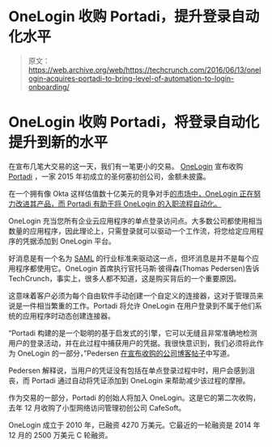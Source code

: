 # OneLogin 收购 Portadi，提升登录自动化水平 

> 原文：<https://web.archive.org/web/https://techcrunch.com/2016/06/13/onelogin-acquires-portadi-to-bring-level-of-automation-to-login-onboarding/>

# OneLogin 收购 Portadi，将登录自动化提升到新的水平

在宣布几笔大交易的这一天，我们有一笔更小的交易。 [OneLogin](https://web.archive.org/web/20221207050612/http://onelogin.com/) 宣布收购 [Portadi](https://web.archive.org/web/20221207050612/http://www.portadi.com/) ，一家 2015 年初成立的圣何塞初创公司，金额未披露。

在一个拥有像 Okta 这样估值数十亿美元的竞争对手[的市场中，OneLogin 正在努力改进其产品，而 Portadi 有助于将 OneLogin 的入职流程自动化。](https://web.archive.org/web/20221207050612/https://beta.techcrunch.com/2015/09/08/okta-joins-unicorns-with-75m-round-and-looks-towards-ipo/)

OneLogin 充当您所有企业云应用程序的单点登录访问点。大多数公司都使用相当数量的应用程序，因此理论上，只需登录就可以驱动一个工作流，将您给定应用程序的凭据添加到 OneLogin 平台。

好消息是有一个名为 [SAML](https://web.archive.org/web/20221207050612/https://www.pingidentity.com/en/resources/articles/saml.html) 的行业标准来驱动这一点，但坏消息是并不是每个应用程序都使用它。OneLogin 首席执行官托马斯·彼得森(Thomas Pedersen)告诉 TechCrunch，事实上，很多人都不知道，这是购买背后的一个重要原因。

这意味着客户必须为每个自由软件手动创建一个自定义的连接器，这对于管理员来说是一件相当繁重的工作。Portadi 将允许 OneLogin 在用户登录到不属于他们系统的应用程序时动态创建连接器。

“Portadi 构建的是一个聪明的基于启发式的引擎，它可以无缝且非常准确地检测用户的登录活动，并在此过程中捕获用户的凭据。我很快意识到，我们必须将此作为 OneLogin 的一部分，”Pedersen [在宣布收购的公司博客帖子](https://web.archive.org/web/20221207050612/https://www.onelogin.com/blog/why-we-acquired-portadi)中写道。

Pedersen 解释说，当用户的凭证没有包括在单点登录过程中时，用户会感到沮丧，而 Portadi 通过自动将凭证添加到 OneLogin 来帮助减少该过程的摩擦。

作为交易的一部分，Portadi 的创始人将加入 OneLogin。这是它的第二次收购，去年 12 月收购了小型网络访问管理初创公司 CafeSoft。

OneLogin 成立于 2010 年，已融资 4270 万美元。它最近的一轮融资是 2014 年 12 月的 2500 万美元 C 轮融资。